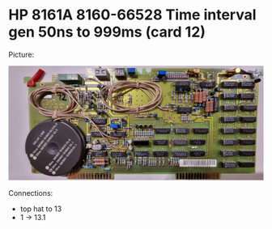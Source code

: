 # HP 8161A 8160-66528 Time interval gen 50ns to 999ms (card 12)

Picture:

![](./attachments/12-66528.jpg)

Connections:

- top hat to 13
- 1 → 13.1